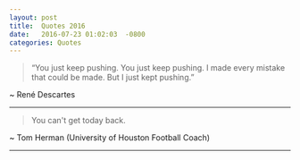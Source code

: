 ```yaml
---
layout: post
title:  Quotes 2016
date:   2016-07-23 01:02:03  -0800
categories: Quotes
---
```


> “You just keep pushing. You just keep pushing. I made every mistake that could be made. But I just kept pushing.”

~ René Descartes

---

> You can't get today back.

~ Tom Herman (University of Houston Football Coach)


---
